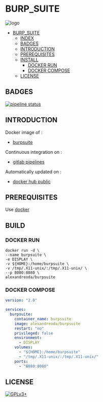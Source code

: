 # BURP_SUITE

![logo](https://assets.gitlab-static.net/uploads/-/system/project/avatar/16865306/thumbnail.png)

- [BURP_SUITE](#burpsuite)
  - [INDEX](#index)
  - [BADGES](#badges)
  - [INTRODUCTION](#introduction)
  - [PREREQUISITES](#prerequisites)
  - [INSTALL](#install)
    - [DOCKER RUN](#docker-run)
    - [DOCKER COMPOSE](#docker-compose)
  - [LICENSE](#license)

## BADGES

[![pipeline status](https://gitlab.com/oda-alexandre/burpsuite/badges/master/pipeline.svg)](https://gitlab.com/oda-alexandre/burpsuite/commits/master)

## INTRODUCTION

Docker image of :

- [burpsuite](https://portswigger.net)

Continuous integration on :

- [gitlab pipelines](https://gitlab.com/oda-alexandre/burpsuite/pipelines)

Automatically updated on :

- [docker hub public](https://hub.docker.com/r/alexandreoda/burpsuite)

## PREREQUISITES

Use [docker](https://www.docker.com)

## BUILD

### DOCKER RUN

```\
docker run -d \
--name burpsuite \
-e DISPLAY \
-v ${HOME}:/home/burpsuite \
-v /tmp/.X11-unix/:/tmp/.X11-unix/ \
--p 8080:8080 \
alexandreoda/burpsuite
```

### DOCKER COMPOSE

```yml
version: "2.0"

services:
  burpsuite:
    container_name: burpsuite
    image: alexandreoda/burpsuite
    restart: "no"
    privileged: false
    environment:
      - DISPLAY
    volumes:
      - "${HOME}:/home/burpsuite"
      - "/tmp/.X11-unix/:/tmp/.X11-unix/"
    ports:
      - "8080:8080"
```

## LICENSE

[![GPLv3+](http://gplv3.fsf.org/gplv3-127x51.png)](https://gitlab.com/oda-alexandre/burpsuite/blob/master/LICENSE)

